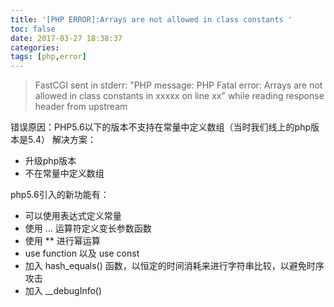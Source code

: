 ```yaml
---
title: '[PHP ERROR]:Arrays are not allowed in class constants '
toc: false
date: 2017-03-27 18:38:37
categories:
tags: [php,error]
---
```




>FastCGI sent in stderr: "PHP message: PHP Fatal error:  Arrays are not allowed in class constants in xxxxx on line xx" while reading response header from upstream


<!--more-->

错误原因：PHP5.6以下的版本不支持在常量中定义数组（当时我们线上的php版本是5.4）
解决方案：
- 升级php版本
- 不在常量中定义数组



php5.6引入的新功能有：
- 可以使用表达式定义常量
- 使用 ... 运算符定义变长参数函数
- 使用 ** 进行幂运算
- use function 以及 use const
- 加入 hash_equals() 函数，以恒定的时间消耗来进行字符串比较，以避免时序攻击
- 加入 __debugInfo()
